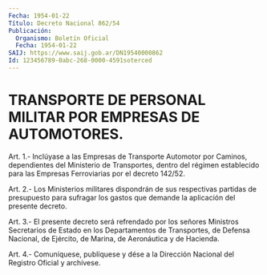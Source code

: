 ```yaml
---
Fecha: 1954-01-22
Título: Decreto Nacional 862/54
Publicación:
  Organismo: Boletín Oficial
  Fecha: 1954-01-22
SAIJ: https://www.saij.gob.ar/DN19540000862
Id: 123456789-0abc-268-0000-4591soterced
---
```

# TRANSPORTE DE PERSONAL MILITAR POR EMPRESAS DE AUTOMOTORES.

<a id="1"></a>
Art.  1.- Inclúyase a las Empresas de Transporte Automotor por Caminos, dependientes  del  Ministerio  de  Transportes, dentro del régimen establecido para las Empresas Ferroviarias  por  el decreto 142/52.

<a id="2"></a>
Art. 2.- Los Ministerios militares dispondrán de sus respectivas  partidas  de  presupuesto para sufragar los gastos que demande la aplicación del presente decreto.

<a id="3"></a>
Art.  3.-  El presente decreto será refrendado por los señores Ministros Secretarios de Estado en los Departamentos de Transportes,  de Defensa  Nacional,  de  Ejército,  de  Marina,  de Aeronáutica y de Hacienda.

<a id="4"></a>
Art. 4.- Comuníquese, publíquese y dése a la Dirección Nacional del Registro Oficial y archívese.